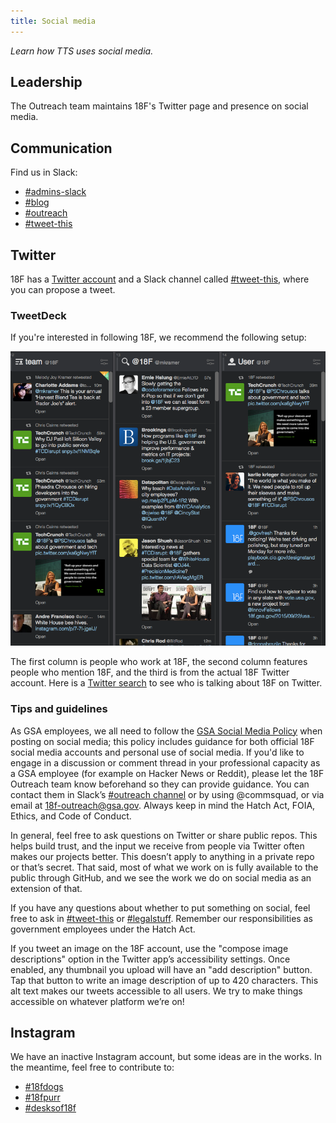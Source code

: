 ```yaml
---
title: Social media
---
```


_Learn how TTS uses social media._

## <a id="leadership">Leadership</a>

The Outreach team maintains 18F's Twitter page and presence on social media.

## <a id="communication">Communication</a>

Find us in Slack:

- [#admins-slack](https://gsa-tts.slack.com/messages/admins-slack/)
- [#blog](https://gsa-tts.slack.com/messages/blog)
- [#outreach](https://gsa-tts.slack.com/messages/outreach)
- [#tweet-this](https://gsa-tts.slack.com/messages/tweet-this)

## <a id="twitter">Twitter</a>

18F has a [Twitter account](https://www.twitter.com/18F) and a Slack channel called [#tweet-this](https://gsa-tts.slack.com/messages/tweet-this), where you can propose a tweet.

### TweetDeck

If you're interested in following 18F, we recommend the following setup:
<div style="display: block; margin: 0 auto; text-align: center;">
  <img src="/images/slack-and-social-media/2.png" alt="TweetDeck setup with three columns: 18F's team list, replies to @18F, and @18F feed">
</div>

The first column is people who work at 18F, the second column features people who mention 18F, and the third is from the actual 18F Twitter account. Here is a [Twitter search](https://twitter.com/search?q=18f.gsa.gov%20OR%20%4018f%20OR%20github.com%2F18f%20-newgovrepos&src=savs) to see who is talking about 18F on Twitter.

### Tips and guidelines

As GSA employees, we all need to follow the [GSA Social Media Policy](http://www.gsa.gov/portal/content/180607) when posting on social media; this policy includes guidance for both official 18F social media accounts and personal use of social media. If you'd like to engage in a discussion or comment thread in your professional capacity as a GSA employee (for example on Hacker News or Reddit), please let the 18F Outreach team know beforehand so they can provide guidance. You can contact them in Slack’s [#outreach channel](https://gsa-tts.slack.com/messages/outreach) or by using @commsquad, or via email at 18f-outreach@gsa.gov. Always keep in mind the Hatch Act, FOIA, Ethics, and Code of Conduct.

In general, feel free to ask questions on Twitter or share public repos. This helps build trust, and the input we receive from people via Twitter often makes our projects better. This doesn’t apply to anything in a private repo or that’s secret. That said, most of what we work on is fully available to the public through GitHub, and we see the work we do on social media as an extension of that.

If you have any questions about whether to put something on social, feel free to ask in [#tweet-this](https://gsa-tts.slack.com/messages/tweet-this) or [#legalstuff](https://gsa-tts.slack.com/archives/legalstuff). Remember our responsibilities as government employees under the Hatch Act.

If you tweet an image on the 18F account, use the "compose image descriptions" option in the Twitter app’s accessibility settings. Once enabled, any thumbnail you upload will have an "add description" button. Tap that button to write an image description of up to 420 characters. This alt text makes our tweets accessible to all users. We try to make things accessible on whatever platform we’re on!

## Instagram

We have an inactive Instagram account, but some ideas are in the works. In the meantime, feel free to contribute to:

- [#18fdogs](https://www.instagram.com/explore/tags/18fdogs/)
- [#18fpurr](https://www.instagram.com/explore/tags/18fpurr/)
- [#desksof18f](https://www.instagram.com/explore/tags/desksof18f/)
